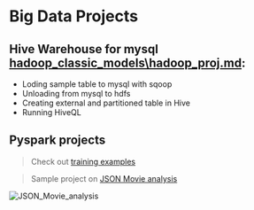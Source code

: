 # Big Data Projects

## Hive Warehouse for mysql [hadoop_classic_models\hadoop_proj.md](hadoop_classic_models\hadoop_proj.md):

* Loding sample table to mysql with sqoop
* Unloading from mysql to hdfs
* Creating external and partitioned table in Hive
* Running HiveQL

## Pyspark projects

> Check out [training examples](spark_training)

> Sample project on [JSON Movie analysis](movie_analysis.ipynb)

![JSON_Movie_analysis](assets/movie_analysis.gif)





